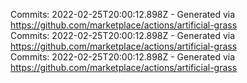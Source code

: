 Commits: 2022-02-25T20:00:12.898Z - Generated via https://github.com/marketplace/actions/artificial-grass
<br>
Commits: 2022-02-25T20:00:12.898Z - Generated via https://github.com/marketplace/actions/artificial-grass
<br>
Commits: 2022-02-25T20:00:12.898Z - Generated via https://github.com/marketplace/actions/artificial-grass
<br>
